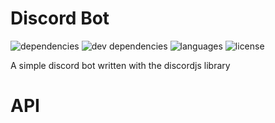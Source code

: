 # Discord Bot

![dependencies](https://img.shields.io/david/old2shatterhand/discord-bot)
![dev dependencies](https://img.shields.io/david/dev/old2shatterhand/discord-bot)
![languages](https://img.shields.io/github/languages/top/old2shatterhand/discord-bot)
![license](https://img.shields.io/github/license/old2shatterhand/discord-bot)

A simple discord bot written with the discordjs library

# API
